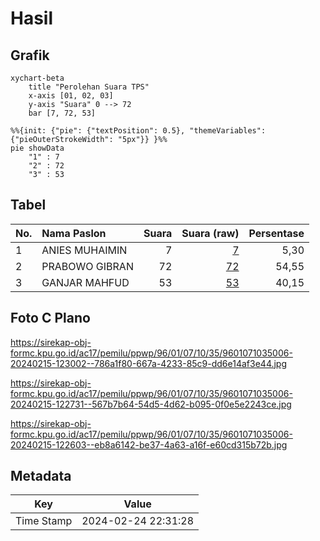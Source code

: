 # Hasil

## Grafik

```mermaid
xychart-beta
    title "Perolehan Suara TPS"
    x-axis [01, 02, 03]
    y-axis "Suara" 0 --> 72
    bar [7, 72, 53]
```

```mermaid
%%{init: {"pie": {"textPosition": 0.5}, "themeVariables": {"pieOuterStrokeWidth": "5px"}} }%%
pie showData
    "1" : 7
    "2" : 72
    "3" : 53
```

## Tabel

| No. | Nama Paslon    | Suara | Suara (raw) | Persentase |
|:--- |:-------------- | -----:| -----------:| ----------:|
| 1   | ANIES MUHAIMIN | 7     | [7][p-1]    | 5,30       |
| 2   | PRABOWO GIBRAN | 72    | [72][p-2]   | 54,55      |
| 3   | GANJAR MAHFUD  | 53    | [53][p-3]   | 40,15      |


[p-1]: https://github.com/gigit-pemilu/pemilu-2024-96-papua-barat-daya/blob/main/pilpres/hitung-suara/sub/96-papua-barat-daya/sub/01-sorong/sub/07-aimas/sub/1035-klafma/sub/006-tps/sub/paslon-1.txt
[p-2]: https://github.com/gigit-pemilu/pemilu-2024-96-papua-barat-daya/blob/main/pilpres/hitung-suara/sub/96-papua-barat-daya/sub/01-sorong/sub/07-aimas/sub/1035-klafma/sub/006-tps/sub/paslon-2.txt
[p-3]: https://github.com/gigit-pemilu/pemilu-2024-96-papua-barat-daya/blob/main/pilpres/hitung-suara/sub/96-papua-barat-daya/sub/01-sorong/sub/07-aimas/sub/1035-klafma/sub/006-tps/sub/paslon-3.txt

## Foto C Plano

https://sirekap-obj-formc.kpu.go.id/ac17/pemilu/ppwp/96/01/07/10/35/9601071035006-20240215-123002--786a1f80-667a-4233-85c9-dd6e14af3e44.jpg

https://sirekap-obj-formc.kpu.go.id/ac17/pemilu/ppwp/96/01/07/10/35/9601071035006-20240215-122731--567b7b64-54d5-4d62-b095-0f0e5e2243ce.jpg

https://sirekap-obj-formc.kpu.go.id/ac17/pemilu/ppwp/96/01/07/10/35/9601071035006-20240215-122603--eb8a6142-be37-4a63-a16f-e60cd315b72b.jpg


## Metadata

| Key        | Value               |
| ---------- | ------------------- |
| Time Stamp | 2024-02-24 22:31:28 |



